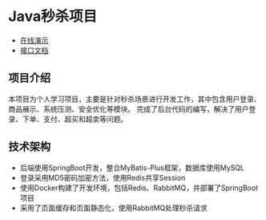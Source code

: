 # Java秒杀项目
- [在线演示](http://101.43.225.225:8080/login/toLogin)
- [接口文档](http://101.43.225.225:8080/doc.html#/home)
## 项目介绍
本项目为个人学习项目，主要是针对秒杀场景进行开发工作，其中包含用户登录、商品展示、系统压测、安全优化等模块。
完成了后台代码的编写，解决了用户登录、下单、支付、超买和超卖等问题。
## 技术架构
- 后端使用SpringBoot开发，整合MyBatis-Plus框架，数据库使用MySQL
- 登录采用MD5密码加密方法，使用Redis共享Session
- 使用Docker构建了开发环境，包括Redis、RabbitMQ，并部署了SpringBoot项目
- 采用了页面缓存和页面静态化，使用RabbitMQ处理秒杀请求
